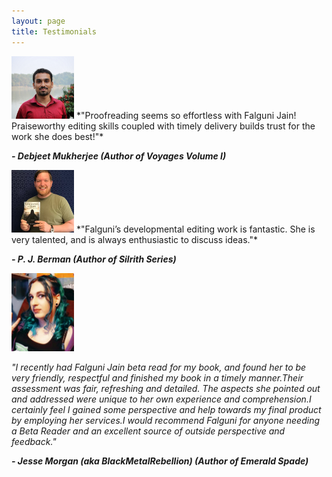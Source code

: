 ```yaml
---
layout: page
title: Testimonials
---
```

<img src="https://github.com/epeolatry/epeolatory_in/blob/master/images/pages/debjeet-mukherjee.jpg?raw=true" class="center" alt="debjeeet-mukherjee" width="100px"/>
*"Proofreading seems so effortless with Falguni Jain! Praiseworthy editing skills coupled with timely delivery builds trust for the work she does best!"*

***- Debjeet Mukherjee
(Author of Voyages Volume I)***


<img src="https://github.com/epeolatry/epeolatory_in/blob/master/images/pages/pj-berman.jpg?raw=true" class="center" alt="P.J. Berman" width="100px"/>
*"Falguni’s developmental editing work is fantastic. She is very talented, and is always enthusiastic to discuss ideas."*

***- P. J. Berman
(Author of Silrith Series)***


<img src="https://github.com/epeolatry/epeolatory_in/blob/master/images/pages/jesse-morgan.jpg?raw=true" class="center" alt="jesse-morgan" width="100px"/>

*"I recently had Falguni Jain beta read for my book, and found her to be very friendly, respectful and finished my book in a timely manner.Their assessment was fair, refreshing and detailed. The aspects she pointed out and addressed were unique to her own experience and comprehension.I certainly feel I gained some perspective and help towards my final product by employing her services.I would recommend Falguni for anyone needing a Beta Reader and an excellent source of outside perspective and feedback."*

***- Jesse Morgan (aka BlackMetalRebellion)
(Author of Emerald Spade)***
